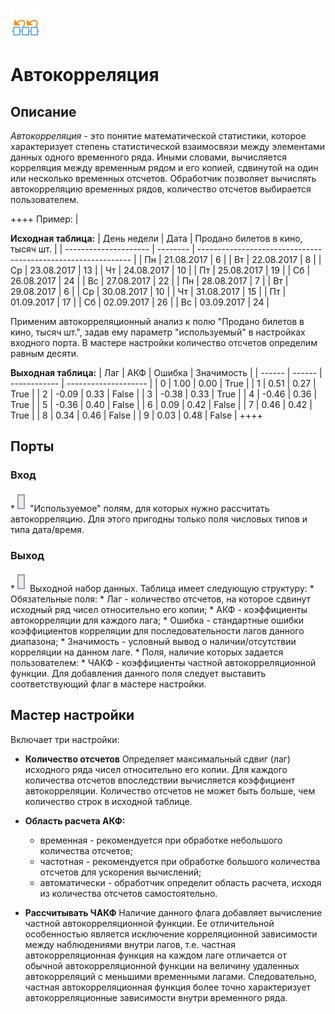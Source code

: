 ![ ](../../../media/app/processors/transformation/autocorrelation.svg)
# Автокорреляция

## Описание
*Автокорреляция* - это понятие математической статистики, которое характеризует степень статистической взаимосвязи между элементами данных одного временного ряда. Иными словами, вычисляется корреляция между временным рядом и его копией, сдвинутой на один или несколько временных отсчетов. Обработчик позволяет вычислять автокорреляцию временных рядов, количество отсчетов выбирается пользователем.

++++ Пример:  |

**Исходная таблица:**
 | День недели | Дата   | Продано билетов в кино, тысяч шт. | 
 | --------------------- | --------   | ------------------------------------------------------------- | 
 | Пн                  | 21.08.2017 | 6                                                             | 
 | Вт                  | 22.08.2017 | 8                                                             | 
 | Ср                  | 23.08.2017 | 13                                                            | 
 | Чт                  | 24.08.2017 | 10                                                            | 
 | Пт                  | 25.08.2017 | 19                                                            | 
 | Сб                  | 26.08.2017 | 24                                                            | 
 | Вс                  | 27.08.2017 | 22                                                            | 
 | Пн                  | 28.08.2017 | 7                                                             | 
 | Вт                  | 29.08.2017 | 6                                                             | 
 | Ср                  | 30.08.2017 | 10                                                            | 
 | Чт                  | 31.08.2017 | 15                                                            | 
 | Пт                  | 01.09.2017 | 17                                                            | 
 | Сб                  | 02.09.2017 | 26                                                            | 
 | Вс                  | 03.09.2017 | 24                                                            | 

Применим автокорреляционный анализ к полю "Продано билетов в кино, тысяч шт.", задав ему параметр "используемый" в настройках входного порта.  В мастере настройки количество отсчетов определим равным десяти.

**Выходная таблица:**
 | Лаг | АКФ | Ошибка | Значимость | 
 | ------ | ------ | ------------ | -------------------- | 
 | 0      | 1.00   | 0.00         | True                 | 
 | 1      | 0.51   | 0.27         | True                 | 
 | 2      | -0.09  | 0.33         | False                | 
 | 3      | -0.38  | 0.33         | True                 | 
 | 4      | -0.46  | 0.36         | True                 | 
 | 5      | -0.36  | 0.40         | False                | 
 | 6      | 0.09   | 0.42         | False                | 
 | 7      | 0.46   | 0.42         | True                 | 
 | 8      | 0.34   | 0.46         | False                | 
 | 9      | 0.03   | 0.48         | False                | 
++++
## Порты

### Вход

   *![](../../../media/app/icons/ports/output_table_inactive.svg) "Используемое" полям, для которых нужно рассчитать автокорреляцию. Для этого пригодны только поля числовых типов и типа дата/время. 

### Выход

   *![](../../../media/app/icons/ports/output_table_inactive.svg) Выходной набор данных. Таблица имеет следующую структуру:
     * Обязательные поля:
       * Лаг - количество отсчетов, на которое сдвинут исходный ряд чисел относительно его копии;
       * АКФ - коэффициенты автокорреляции для каждого лага;
       * Ошибка - стандартные ошибки коэффициентов корреляции для последовательности лагов данного диапазона;
       * Значимость - условный вывод о наличии/отсутствии корреляции на данном лаге.
     * Поля, наличие которых задается пользователем:
       * ЧАКФ - коэффициенты частной автокорреляционной функции. Для добавления данного поля следует выставить соответствующий флаг в мастере настройки.
## Мастер настройки

Включает три настройки:

*  **Количество отсчетов**  Определяет максимальный сдвиг (лаг) исходного ряда чисел относительно его копии. Для каждого количества отсчетов впоследствии вычисляется коэффициент автокорреляции. Количество отсчетов не может быть больше, чем количество строк в исходной таблице.

*  **Область расчета АКФ:**
    * временная - рекомендуется при обработке небольшого количества отсчетов;
    * частотная - рекомендуется при обработке большого количества отсчетов для ускорения вычислений;
    * автоматически - обработчик определит область расчета, исходя из количества отсчетов самостоятельно.

*  **Рассчитывать ЧАКФ**  Наличие данного флага добавляет вычисление частной автокорреляционной функции. Ее отличительной особенностью является исключение корреляционной зависимости между наблюдениями внутри лагов, т.е. частная автокорреляционная функция на каждом лаге отличается от обычной автокорреляционной функции на величину удаленных автокорреляций с меньшими временными лагами. Следовательно, частная автокорреляционная функция более точно характеризует автокорреляционные зависимости внутри временного ряда.


